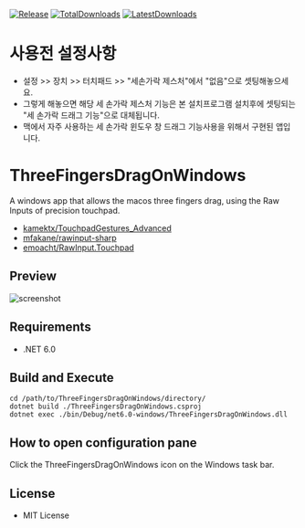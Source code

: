 [![Release](https://img.shields.io/github/v/release/clementgre/ThreeFingersDragOnWindows?label=Download%20version)](https://github.com/clementgre/ThreeFingersDragOnWindows/releases/latest)
[![TotalDownloads](https://img.shields.io/github/downloads/clementgre/ThreeFingersDragOnWindows/total)](https://github.com/clementgre/ThreeFingersDragOnWindows/releases/latest)
[![LatestDownloads](https://img.shields.io/github/downloads/clementgre/ThreeFingersDragOnWindows/latest/total)](https://github.com/clementgre/ThreeFingersDragOnWindows/releases/latest)

# 사용전 설정사항
- 설정 >> 장치 >> 터치패드 >> "세손가락 제스처"에서 "없음"으로 셋팅해놓으세요. 
- 그렇게 해놓으면 해당 세 손가락 제스처 기능은 본 설치프로그램 설치후에 셋팅되는  "세 손가락 드래그 기능"으로 대체됩니다.  
- 맥에서 자주 사용하는 세 손가락 윈도우 창 드래그 기능사용을 위해서 구현된 앱입니다.

# ThreeFingersDragOnWindows

A windows app that allows the macos three fingers drag, using the Raw Inputs of precision touchpad.

- [kamektx/TouchpadGestures_Advanced][1]
- [mfakane/rawinput-sharp][2]
- [emoacht/RawInput.Touchpad][3]

## Preview
![screenshot](https://raw.githubusercontent.com/ClementGre/ThreeFingersDragOnWindows/main/Resources/preview.png)

## Requirements

- .NET 6.0

## Build and Execute
```
cd /path/to/ThreeFingersDragOnWindows/directory/
dotnet build ./ThreeFingersDragOnWindows.csproj
dotnet exec ./bin/Debug/net6.0-windows/ThreeFingersDragOnWindows.dll
```

## How to open configuration pane
Click the ThreeFingersDragOnWindows icon on the Windows task bar.

## License

- MIT License

[1]: https://github.com/kamektx/TouchpadGestures_Advanced

[2]: https://github.com/mfakane/rawinput-sharp

[3]: https://github.com/emoacht/RawInput.Touchpad
